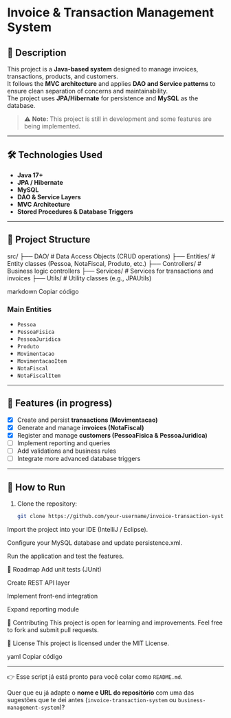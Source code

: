 # Invoice & Transaction Management System

## 📌 Description
This project is a **Java-based system** designed to manage invoices, transactions, products, and customers.  
It follows the **MVC architecture** and applies **DAO and Service patterns** to ensure clean separation of concerns and maintainability.  
The project uses **JPA/Hibernate** for persistence and **MySQL** as the database.  

> ⚠️ **Note:** This project is still in development and some features are being implemented.  

---

## 🛠️ Technologies Used
- **Java 17+**
- **JPA / Hibernate**
- **MySQL**
- **DAO & Service Layers**
- **MVC Architecture**
- **Stored Procedures & Database Triggers**

---

## 📂 Project Structure
src/
├── DAO/ # Data Access Objects (CRUD operations)
├── Entities/ # Entity classes (Pessoa, NotaFiscal, Produto, etc.)
├── Controllers/ # Business logic controllers
├── Services/ # Services for transactions and invoices
├── Utils/ # Utility classes (e.g., JPAUtils)

markdown
Copiar código

### Main Entities
- `Pessoa`
- `PessoaFisica`
- `PessoaJuridica`
- `Produto`
- `Movimentacao`
- `MovimentacaoItem`
- `NotaFiscal`
- `NotaFiscalItem`

---

## 🚀 Features (in progress)
- [x] Create and persist **transactions (Movimentacao)**
- [x] Generate and manage **invoices (NotaFiscal)**
- [x] Register and manage **customers (PessoaFisica & PessoaJuridica)**
- [ ] Implement reporting and queries
- [ ] Add validations and business rules
- [ ] Integrate more advanced database triggers

---

## 📖 How to Run
1. Clone the repository:
   ```bash
   git clone https://github.com/your-username/invoice-transaction-system.git
Import the project into your IDE (IntelliJ / Eclipse).

Configure your MySQL database and update persistence.xml.

Run the application and test the features.

📌 Roadmap
Add unit tests (JUnit)

Create REST API layer

Implement front-end integration

Expand reporting module

🤝 Contributing
This project is open for learning and improvements. Feel free to fork and submit pull requests.

📜 License
This project is licensed under the MIT License.

yaml
Copiar código

---

👉 Esse script já está pronto para você colar como `README.md`.  

Quer que eu já adapte o **nome e URL do repositório** com uma das sugestões que te dei antes (`invoice-transaction-system` ou `business-management-system`)?
